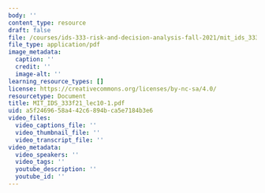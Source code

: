 ```yaml
---
body: ''
content_type: resource
draft: false
file: /courses/ids-333-risk-and-decision-analysis-fall-2021/mit_ids_333f21_lec10-1.pdf
file_type: application/pdf
image_metadata:
  caption: ''
  credit: ''
  image-alt: ''
learning_resource_types: []
license: https://creativecommons.org/licenses/by-nc-sa/4.0/
resourcetype: Document
title: MIT_IDS_333f21_lec10-1.pdf
uid: a5f24696-58a4-42c6-894b-ca5e7184b3e6
video_files:
  video_captions_file: ''
  video_thumbnail_file: ''
  video_transcript_file: ''
video_metadata:
  video_speakers: ''
  video_tags: ''
  youtube_description: ''
  youtube_id: ''
---
```

